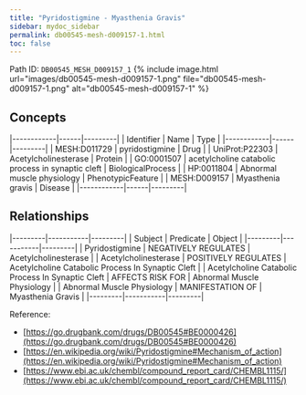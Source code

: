 ```yaml
---
title: "Pyridostigmine - Myasthenia Gravis"
sidebar: mydoc_sidebar
permalink: db00545-mesh-d009157-1.html
toc: false 
---
```



Path ID: `DB00545_MESH_D009157_1`
{% include image.html url="images/db00545-mesh-d009157-1.png" file="db00545-mesh-d009157-1.png" alt="db00545-mesh-d009157-1" %}

## Concepts

|------------|------|---------|
| Identifier | Name | Type    |
|------------|------|---------|
| MESH:D011729 | pyridostigmine | Drug |
| UniProt:P22303 | Acetylcholinesterase | Protein |
| GO:0001507 | acetylcholine catabolic process in synaptic cleft | BiologicalProcess |
| HP:0011804 | Abnormal muscle physiology | PhenotypicFeature |
| MESH:D009157 | Myasthenia gravis | Disease |
|------------|------|---------|

## Relationships

|---------|-----------|---------|
| Subject | Predicate | Object  |
|---------|-----------|---------|
| Pyridostigmine | NEGATIVELY REGULATES | Acetylcholinesterase |
| Acetylcholinesterase | POSITIVELY REGULATES | Acetylcholine Catabolic Process In Synaptic Cleft |
| Acetylcholine Catabolic Process In Synaptic Cleft | AFFECTS RISK FOR | Abnormal Muscle Physiology |
| Abnormal Muscle Physiology | MANIFESTATION OF | Myasthenia Gravis |
|---------|-----------|---------|

Reference: 
  - [https://go.drugbank.com/drugs/DB00545#BE0000426](https://go.drugbank.com/drugs/DB00545#BE0000426)
  - [https://en.wikipedia.org/wiki/Pyridostigmine#Mechanism_of_action](https://en.wikipedia.org/wiki/Pyridostigmine#Mechanism_of_action)
  - [https://www.ebi.ac.uk/chembl/compound_report_card/CHEMBL1115/](https://www.ebi.ac.uk/chembl/compound_report_card/CHEMBL1115/)
